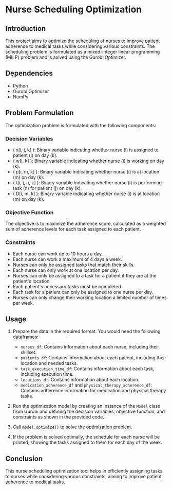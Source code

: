 # Nurse Scheduling Optimization

## Introduction

This project aims to optimize the scheduling of nurses to improve patient adherence to medical tasks while considering various constraints. The scheduling problem is formulated as a mixed-integer linear programming (MILP) problem and is solved using the Gurobi Optimizer.

## Dependencies

- Python
- Gurobi Optimizer
- NumPy

## Problem Formulation

The optimization problem is formulated with the following components:

### Decision Variables
- \( x[i, j, k] \): Binary variable indicating whether nurse \(i\) is assigned to patient \(j\) on day \(k\).
- \( w[i, k] \): Binary variable indicating whether nurse \(i\) is working on day \(k\).
- \( p[i, m, k] \): Binary variable indicating whether nurse \(i\) is at location \(m\) on day \(k\).
- \( t[i, j, n, k] \): Binary variable indicating whether nurse \(i\) is performing task \(n\) for patient \(j\) on day \(k\).
- \( D[i, m, k] \): Binary variable indicating whether nurse \(i\) is at location \(m\) on day \(k\).

### Objective Function
The objective is to maximize the adherence score, calculated as a weighted sum of adherence levels for each task assigned to each patient.

### Constraints
- Each nurse can work up to 10 hours a day.
- Each nurse can work a maximum of 4 days a week.
- Nurses can only be assigned tasks that match their skills.
- Each nurse can only work at one location per day.
- Nurses can only be assigned to a task for a patient if they are at the patient's location.
- Each patient's necessary tasks must be completed.
- Each task for a patient can only be assigned to one nurse per day.
- Nurses can only change their working location a limited number of times per week.

## Usage

1. Prepare the data in the required format. You would need the following dataframes:
   - `nurses_df`: Contains information about each nurse, including their skillset.
   - `patients_df`: Contains information about each patient, including their location and needed tasks.
   - `task_execution_time_df`: Contains information about each task, including execution time.
   - `locations_df`: Contains information about each location.
   - `medication_adherence_df` and `physical_therapy_adherence_df`: Contains adherence information for medication and physical therapy tasks.

2. Run the optimization model by creating an instance of the `Model` class from Gurobi and defining the decision variables, objective function, and constraints as shown in the provided code.

3. Call `model.optimize()` to solve the optimization problem.

4. If the problem is solved optimally, the schedule for each nurse will be printed, showing the tasks assigned to them for each day of the week.

## Conclusion

This nurse scheduling optimization tool helps in efficiently assigning tasks to nurses while considering various constraints, aiming to improve patient adherence to medical tasks.


